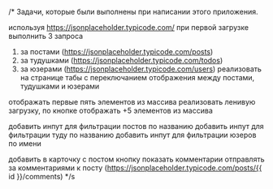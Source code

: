 /*
Задачи, которые были выполнены при написании этого приложения.

  используя https://jsonplaceholder.typicode.com/ при первой загрузке выполнить 3 запроса
  1. за постами (https://jsonplaceholder.typicode.com/posts)
  2. за тудушками (https://jsonplaceholder.typicode.com/todos)
  3. за юзерами (https://jsonplaceholder.typicode.com/users)
  реализовать на странице табы с переключанием отображения между постами, тудушками и юзерами

  отображать первые пять элементов из массива
  реализовать ленивую загрузку, по кнопке отображать +5 элементов из массива

  добавить инпут для фильтрации постов по названию
  добавить инпут для фильтрации туду по названию
  добавить инпут для фильтрации юзеров по имени

  добавить в карточку с постом кнопку показать комментарии 
  отправлять за комментариями к посту (https://jsonplaceholder.typicode.com/posts/{{ id }}/comments)
*/s